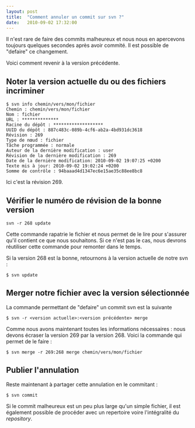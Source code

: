 ```yaml
---
layout: post
title:  "Comment annuler un commit sur svn ?"
date:   2010-09-02 17:32:00
---
```

Il n'est rare de faire des commits malheureux et nous nous en apercevons
toujours quelques secondes après avoir commité. Il est possible de
"defaire" ce changement.

Voici comment revenir à la version précédente.

Noter la version actuelle du ou des fichiers incriminer
-------------------------------------------------------

    $ svn info chemin/vers/mon/fichier
    Chemin : chemin/vers/mon/fichier
    Nom : fichier
    URL : **************
    Racine du dépôt : *******************
    UUID du dépôt : 887c483c-089b-4cf6-ab2a-4bd931dc3618
    Révision : 269
    Type de nœud : fichier
    Tâche programmée : normale
    Auteur de la dernière modification : user
    Révision de la dernière modification : 269
    Date de la dernière modification: 2010-09-02 19:07:25 +0200
    Texte mis à jour: 2010-09-02 19:02:24 +0200
    Somme de contrôle : 94baaad4d1347ec6e15ae35c88ee8bc8

Ici c'est la révision 269.

Vérifier le numéro de révision de la bonne version
--------------------------------------------------

    svn -r 268 update

Cette commande rapatrie le fichier et nous permet de le lire pour
s'assurer qu'il contient ce que nous souhaitons. Si ce n'est pas le cas,
nous devrons réutiliser cette commande pour remonter dans le temps.

Si la version 268 est la bonne, retournons à la version actuelle de
notre svn :

    $ svn update

Merger notre fichier avec la version sélectionnée
-------------------------------------------------

La commande permettant de "defaire" un commit svn est la suivante

    $ svn -r <version actuelle>:<version précédente> merge 

Comme nous avons maintenant toutes les informations nécessaires : nous
devons écraser la version 269 par la version 268. Voici la commande qui
permet de le faire :

    $ svn merge -r 269:268 merge chemin/vers/mon/fichier

Publier l'annulation
--------------------

Reste maintenant à partager cette annulation en le commitant :

    $ svn commit

Si le commit malheureux est un peu plus large qu'un simple fichier, il
est également possible de procéder avec un repertoire voire
l'intégralité du *repository*.

